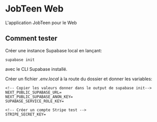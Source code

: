 # JobTeen Web

L'application JobTeen pour le Web

## Comment tester

Créer une instance Supabase local en lançant:
```ssh
supabase init
```
avec le CLI Supabase installé.

Créer un fichier *.env.local* à la route du dossier et donner les variables:

```ssh
<!-- Copier les valeurs donner dans le output de supabase init-->
NEXT_PUBLIC_SUPABASE_URL=
NEXT_PUBLIC_SUPABASE_ANON_KEY=
SUPABASE_SERVICE_ROLE_KEY=

<!-- Créer un compte Stripe test -->
STRIPE_SECRET_KEY=
```